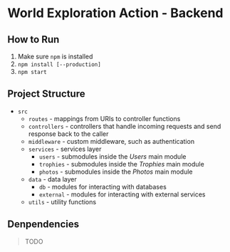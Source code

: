 # World Exploration Action - Backend

## How to Run

1. Make sure `npm` is installed
2. `npm install [--production]`
3. `npm start`

## Project Structure

- `src`
  - `routes` - mappings from URIs to controller functions
  - `controllers` - controllers that handle incoming requests and send response back to the caller
  - `middleware` - custom middleware, such as authentication
  - `services` - services layer
    - `users` - submodules inside the _Users_ main module
    - `trophies` - submodules inside the _Trophies_ main module
    - `photos` - submodules inside the _Photos_ main module
  - `data` - data layer
    - `db` - modules for interacting with databases
    - `external` - modules for interacting with external services
  - `utils` - utility functions

## Denpendencies

> TODO
